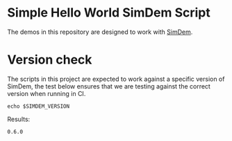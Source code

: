 # Simple Hello World SimDem Script

The demos in this repository are designed to work
with [SimDem](http://github.com/azure/simdem). 

# Version check

The scripts in this project are expected to work against a specific
version of SimDem, the test below ensures that we are testing against
the correct version when running in CI.

```
echo $SIMDEM_VERSION
```

Results:

```
0.6.0
```



